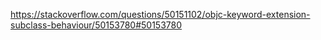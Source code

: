 https://stackoverflow.com/questions/50151102/objc-keyword-extension-subclass-behaviour/50153780#50153780